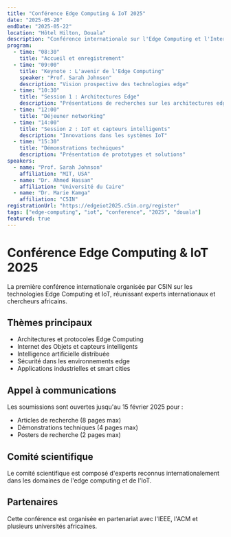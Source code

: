 ```yaml
---
title: "Conférence Edge Computing & IoT 2025"
date: "2025-05-20"
endDate: "2025-05-22"
location: "Hôtel Hilton, Douala"
description: "Conférence internationale sur l'Edge Computing et l'Internet des Objets"
program:
  - time: "08:30"
    title: "Accueil et enregistrement"
  - time: "09:00"
    title: "Keynote : L'avenir de l'Edge Computing"
    speaker: "Prof. Sarah Johnson"
    description: "Vision prospective des technologies edge"
  - time: "10:30"
    title: "Session 1 : Architectures Edge"
    description: "Présentations de recherches sur les architectures edge"
  - time: "12:00"
    title: "Déjeuner networking"
  - time: "14:00"
    title: "Session 2 : IoT et capteurs intelligents"
    description: "Innovations dans les systèmes IoT"
  - time: "15:30"
    title: "Démonstrations techniques"
    description: "Présentation de prototypes et solutions"
speakers:
  - name: "Prof. Sarah Johnson"
    affiliation: "MIT, USA"
  - name: "Dr. Ahmed Hassan"
    affiliation: "Université du Caire"
  - name: "Dr. Marie Kamga"
    affiliation: "C5IN"
registrationUrl: "https://edgeiot2025.c5in.org/register"
tags: ["edge-computing", "iot", "conference", "2025", "douala"]
featured: true
---
```


# Conférence Edge Computing & IoT 2025

La première conférence internationale organisée par C5IN sur les technologies Edge Computing et IoT, réunissant experts internationaux et chercheurs africains.

## Thèmes principaux

- Architectures et protocoles Edge Computing
- Internet des Objets et capteurs intelligents
- Intelligence artificielle distribuée
- Sécurité dans les environnements edge
- Applications industrielles et smart cities

## Appel à communications

Les soumissions sont ouvertes jusqu'au 15 février 2025 pour :
- Articles de recherche (8 pages max)
- Démonstrations techniques (4 pages max)
- Posters de recherche (2 pages max)

## Comité scientifique

Le comité scientifique est composé d'experts reconnus internationalement dans les domaines de l'edge computing et de l'IoT.

## Partenaires

Cette conférence est organisée en partenariat avec l'IEEE, l'ACM et plusieurs universités africaines.